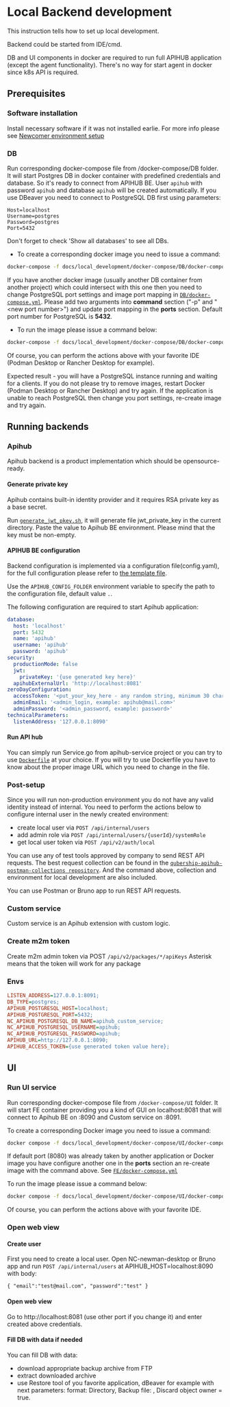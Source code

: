 # Local Backend development

This instruction tells how to set up local development.  

Backend could be started from IDE/cmd.

DB and UI components in docker are required to run full APIHUB application (except the agent functionality).
There's no way for start agent in docker since k8s API is required.

## Prerequisites

### Software installation

Install necessary software if it was not installed earlie. For more info please see [Newcomer environment setup](../newcomer_env_setup.md)

### DB

Run corresponding docker-compose file from /docker-compose/DB folder.
It will start Postgres DB in docker container with predefined credentials and database. So it's ready to connect from APIHUB BE.
User `apihub` with password `apihub` and database `apihub` will be created automatically.
If you use DBeaver you need to connect to PostgreSQL DB first using parameters:
```
Host=localhost
Username=postgres
Password=postgres
Port=5432
```
Don't forget to check 'Show all databases' to see all DBs.

* To create a corresponding docker image you need to issue a command:

```bash
docker-compose -f docs/local_development/docker-compose/DB/docker-compose.yml up
```

If you have another docker image (usually another DB container from another project) which could intersect with this one then you need to change PostgreSQL port settings and image port mapping in  [`DB/docker-compose.yml`](/docs/local_development/docker-compose/DB/docker-compose.yml). Please add two arguments into **command** section ("\-p" and "\<new port number\>") and update port mapping in the **ports** section. Default port number for PostgreSQL is **5432**.

* To run the image please issue a command below:

```bash
docker-compose -f docs/local_development/docker-compose/DB/docker-compose.yml run postgres
```

Of course, you can perform the actions above with your favorite IDE (Podman Desktop or Rancher Desktop for example).

Expected result - you will have a PostgreSQL instance running and waiting for a clients. If you do not please try to remove images, restart Docker (Podman Desktop or Rancher Desktop) and try again. If the application is unable to reach PostgreSQL then change you port settings, re-create image and try again.

## Running backends

### Apihub

Apihub backend is a product implementation which should be opensource-ready.

#### Generate private key

Apihub contains built-in identity provider and it requires RSA private key as a base secret.

Run [`generate_jwt_pkey.sh`](generate_jwt_pkey.sh), it will generate file jwt_private_key in the current directory. Paste the value to Apihub BE environment. Please mind that the key must be non-empty.

#### APIHUB BE configuration

Backend configuration is implemented via a configuration file(config.yaml), for the full configuration please refer to [the template file](../../qubership-apihub-service/config.template.yaml).

Use the `APIHUB_CONFIG_FOLDER` environment variable to specify the path to the configuration file, default value `.`. 

The following configuration are required to start Apihub application:

```YAML
database:
  host: 'localhost'
  port: 5432
  name: 'apihub'
  username: 'apihub'
  password: 'apihub'
security:
  productionMode: false
  jwt:
    privateKey: '{use generated key here}'
  apihubExternalUrl: 'http://localhost:8081'
zeroDayConfiguration:
  accessToken: '<put_your_key_here - any random string, minimum 30 characters>'
  adminEmail: '<admin_login, example: apihub@mail.com>'
  adminPassword: '<admin_password, example: password>'
technicalParameters:
  listenAddress: '127.0.0.1:8090'
```

#### Run API hub

You can simply run Service.go from apihub-service project or you can try to use [`Dockerfile`](/Dockerfile) at your choice. If you will try to use Dockerfile you have to know about the proper image URL which you need to change in the file.

### Post-setup

Since you will run non-production environment you do not have any valid identity instead of internal. You need to perform the actions below to configure internal user in the newly created environment:

* create local user via `POST /api/internal/users`
* add admin role via `POST /api/internal/users/{userId}/systemRole`
* get local user token via  `POST /api/v2/auth/local`

You can use any of test tools approved by company to send REST API requests. The best request collection can be found in the [`qubership-apihub-postman-collections repository`](https://github.com/Netcracker/qubership-apihub-postman-collections). And the command above, collection and environment for local development are also included.

You can use Postman or Bruno app to run REST API requests.

### Custom service

Custom service is an Apihub extension with custom logic.

### Create m2m token

Create m2m admin token via POST `/api/v2/packages/*/apiKeys`
Asterisk means that the token will work for any package

### Envs

```INI
LISTEN_ADDRESS=127.0.0.1:8091;
DB_TYPE=postgres;
APIHUB_POSTGRESQL_HOST=localhost;
APIHUB_POSTGRESQL_PORT=5432;
NC_APIHUB_POSTGRESQL_DB_NAME=apihub_custom_service;
NC_APIHUB_POSTGRESQL_USERNAME=apihub;
NC_APIHUB_POSTGRESQL_PASSWORD=apihub;
APIHUB_URL=http://127.0.0.1:8090;
APIHUB_ACCESS_TOKEN={use generated token value here};
```

## UI


### Run UI service

Run corresponding docker-compose file from `/docker-compose/UI` folder.
It will start FE container providing you a kind of GUI on localhost:8081 that will connect to Apihub BE on :8090 and Custom service on :8091.

To create a corresponding Docker image you need to issue a command:

```bash
docker compose -f docs/local_development/docker-compose/UI/docker-compose.yml up
```

If default port (8080) was already taken by another application or Docker image you have configure another one in the **ports** section an re-create image with the command above. See [`FE/docker-compose.yml`](/docs/local_development/docker-compose/FE/docker-compose.yml)

To run the image please issue a command below:

```bash
docker compose -f docs/local_development/docker-compose/UI/docker-compose.yml run qubership-apihub-ui
```

Of course, you can perform the actions above with your favorite IDE.

### Open web view

#### Create user
First you need to create a local user.
Open NC-newman-desktop or Bruno app and run `POST /api/internal/users` at APIHUB_HOST=localhost:8090 with body:

`{
"email":"test@mail.com",
"password":"test"
}`

#### Open web view
Go to http://localhost:8081 (use other port if you change it) and enter created above credentials.

#### Fill DB with data if needed
You can fill DB with data:
* download appropriate backup archive from FTP
* extract downloaded archive
* use Restore tool of you favorite application, dBeaver for example with next parameters: format: Directory, Backup file: <path to folder with extracted DB>, Discard object owner = true. 